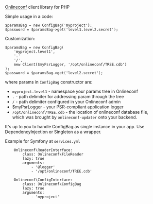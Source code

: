 [Onlineconf](https://github.com/onlineconf) client library for PHP

Simple usage in a code:
````
$paramsBag = new ConfigBag('myproject');
$password = $paramsBag->get('level1.level2.secret'); 

````

Customization:
````
$paramsBag = new ConfigBag(
    'myproject.level1', 
    '.'
    '/',
    new Client($myPsrLogger, '/opt/onlineconf/TREE.cdb')
);
$password = $paramsBag->get('level2.secret'); 

````

where params in `ConfigBag` constructor are:

* `myproject.level1` - namespace your params tree in Onlineconf
* `.` - path delimiter for addressing param through the tree 
* `/` - path delimiter configured in your Onlineconf admin
* $myPsrLogger - your PSR-compliant application logger 
* `/opt/onlineconf/TREE.cdb` - the location of onlineconf database file, which was brought by `onlineconf-updater` onto 
your backend.

It's up to you to handle ConfigBag as single instance in your app. Use DependencyInjection or Singleton as a wrapper.

Example for Symfony at `services.yml`
````
    Onlineconf\ReaderInterface:
        class: Onlineconf\FileReader
        lazy: true
        arguments:
            - '@logger'
            - '/opt/onlineconf/TREE.cdb'

    Onlineconf\ConfigInterface:
        class: Onlineconf\ConfigBag
        lazy: true
        arguments:
            - 'myproject'
````